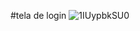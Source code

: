 #tela de login
![1IUypbkSU0](https://user-images.githubusercontent.com/85243693/181380326-5d6fc76a-5e51-49c1-b7e8-c6d083a876db.gif)
